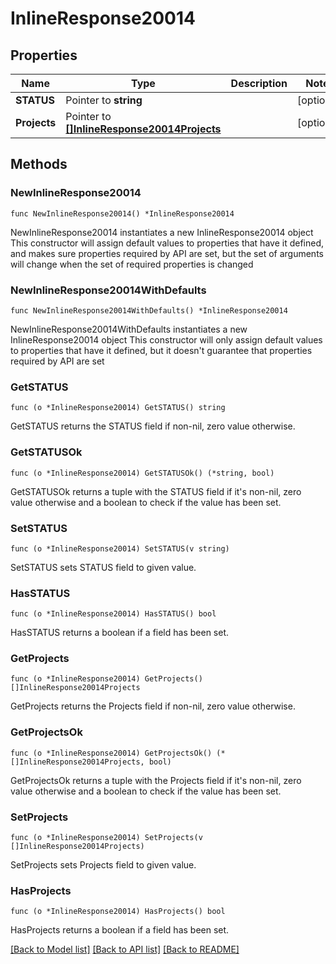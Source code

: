 # InlineResponse20014

## Properties

Name | Type | Description | Notes
------------ | ------------- | ------------- | -------------
**STATUS** | Pointer to **string** |  | [optional] 
**Projects** | Pointer to [**[]InlineResponse20014Projects**](InlineResponse20014Projects.md) |  | [optional] 

## Methods

### NewInlineResponse20014

`func NewInlineResponse20014() *InlineResponse20014`

NewInlineResponse20014 instantiates a new InlineResponse20014 object
This constructor will assign default values to properties that have it defined,
and makes sure properties required by API are set, but the set of arguments
will change when the set of required properties is changed

### NewInlineResponse20014WithDefaults

`func NewInlineResponse20014WithDefaults() *InlineResponse20014`

NewInlineResponse20014WithDefaults instantiates a new InlineResponse20014 object
This constructor will only assign default values to properties that have it defined,
but it doesn't guarantee that properties required by API are set

### GetSTATUS

`func (o *InlineResponse20014) GetSTATUS() string`

GetSTATUS returns the STATUS field if non-nil, zero value otherwise.

### GetSTATUSOk

`func (o *InlineResponse20014) GetSTATUSOk() (*string, bool)`

GetSTATUSOk returns a tuple with the STATUS field if it's non-nil, zero value otherwise
and a boolean to check if the value has been set.

### SetSTATUS

`func (o *InlineResponse20014) SetSTATUS(v string)`

SetSTATUS sets STATUS field to given value.

### HasSTATUS

`func (o *InlineResponse20014) HasSTATUS() bool`

HasSTATUS returns a boolean if a field has been set.

### GetProjects

`func (o *InlineResponse20014) GetProjects() []InlineResponse20014Projects`

GetProjects returns the Projects field if non-nil, zero value otherwise.

### GetProjectsOk

`func (o *InlineResponse20014) GetProjectsOk() (*[]InlineResponse20014Projects, bool)`

GetProjectsOk returns a tuple with the Projects field if it's non-nil, zero value otherwise
and a boolean to check if the value has been set.

### SetProjects

`func (o *InlineResponse20014) SetProjects(v []InlineResponse20014Projects)`

SetProjects sets Projects field to given value.

### HasProjects

`func (o *InlineResponse20014) HasProjects() bool`

HasProjects returns a boolean if a field has been set.


[[Back to Model list]](../README.md#documentation-for-models) [[Back to API list]](../README.md#documentation-for-api-endpoints) [[Back to README]](../README.md)


